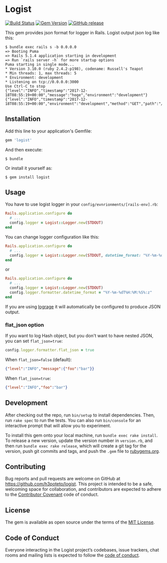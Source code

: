 # Logist
[![Build Status](https://travis-ci.com/h3poteto/logist.svg?branch=master)](https://travis-ci.com/h3poteto/logist)
[![Gem Version](https://badge.fury.io/rb/logist.svg)](https://badge.fury.io/rb/logist)
[![GitHub release](https://img.shields.io/github/release/h3poteto/logist.svg)](https://github.com/h3poteto/logist/releases)

This gem provides json format for logger in Rails. Logist output json log like this:

```
$ bundle exec rails s -b 0.0.0.0
=> Booting Puma
=> Rails 5.1.4 application starting in development
=> Run `rails server -h` for more startup options
Puma starting in single mode...
* Version 3.10.0 (ruby 2.4.2-p198), codename: Russell's Teapot
* Min threads: 1, max threads: 5
* Environment: development
* Listening on tcp://0.0.0.0:3000
Use Ctrl-C to stop
{"level":"INFO","timestamp":"2017-12-18T08:55:19+00:00","message":"hoge","environment":"development"}
{"level":"INFO","timestamp":"2017-12-18T08:55:19+00:00","environment":"development","method":"GET","path":"/api/health_check","format":"html","controller":"Api::HealthCheckController","action":"index","status":200,"duration":1.89,"view":0.81,"db":0.0,"exception":null,"exception_object":null}
```

## Installation

Add this line to your application's Gemfile:

```ruby
gem 'logist'
```

And then execute:

    $ bundle

Or install it yourself as:

    $ gem install logist

## Usage

You have to use logist logger in your `config/evnrionments/[rails-env].rb`:

```ruby
Rails.application.configure do
  # ...
  config.logger = Logist::Logger.new(STDOUT)
end
```

You can change logger configuration like this:

```ruby
Rails.application.configure do
  # ...
  config.logger = Logist::Logger.new(STDOUT, datetime_format: "%Y-%m-%dT%H:%M:%S%:z:")
end
```

or

```ruby
Rails.application.configure do
  # ...
  config.logger = Logist::Logger.new(STDOUT)
  config.logger.formatter.datetime_format = "%Y-%m-%dT%H:%M:%S%:z"
end
```

If you are using [lograge](https://github.com/roidrage/lograge) it will automatically be configured to produce JSON output.

### flat_json option

If you want to log Hash object, but you don't want to have nested JSON, you can set `flat_json=true`:

```ruby
config.logger.formatter.flat_json = true
```

When `flat_json=false` (default):

```json
{"level":"INFO","message":{"foo":"bar"}}
```

When `flat_json=true`:

```json
{"level":"INFO","foo":"bar"}
```


## Development

After checking out the repo, run `bin/setup` to install dependencies. Then, run `rake spec` to run the tests. You can also run `bin/console` for an interactive prompt that will allow you to experiment.

To install this gem onto your local machine, run `bundle exec rake install`. To release a new version, update the version number in `version.rb`, and then run `bundle exec rake release`, which will create a git tag for the version, push git commits and tags, and push the `.gem` file to [rubygems.org](https://rubygems.org).

## Contributing

Bug reports and pull requests are welcome on GitHub at https://github.com/h3poteto/logist. This project is intended to be a safe, welcoming space for collaboration, and contributors are expected to adhere to the [Contributor Covenant](http://contributor-covenant.org) code of conduct.

## License

The gem is available as open source under the terms of the [MIT License](http://opensource.org/licenses/MIT).

## Code of Conduct

Everyone interacting in the Logist project’s codebases, issue trackers, chat rooms and mailing lists is expected to follow the [code of conduct](https://github.com/h3poteto/logist/blob/master/CODE_OF_CONDUCT.md).

